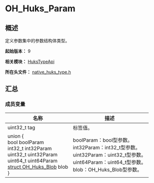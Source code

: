 # OH_Huks_Param

## 概述

定义参数集中的参数结构体类型。

**起始版本：** 9

**相关模块：** [HuksTypeApi](capi-hukstypeapi.md)

**所在头文件：** [native_huks_type.h](capi-native-huks-type-h.md)

## 汇总

### 成员变量

| 名称 | 描述 |
| -- | -- |
| uint32_t tag | 标签值。 |
| union {<br>  bool boolParam <br>  int32_t int32Param <br> uint32_t uint32Param <br>    uint64_t uint64Param <br>    [struct OH_Huks_Blob](capi-hukstypeapi-oh-huks-blob.md) blob <br> } | boolParam：bool型参数。<br>int32Param：int32_t型参数。<br>uint32Param：uint32_t型参数。<br>uint64Param：uint64_t型参数。<br>blob：OH_Huks_Blob型参数。  |

